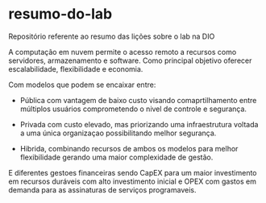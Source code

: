 # resumo-do-lab
Repositório referente ao resumo das lições sobre o lab na DIO 

A computação em nuvem permite o acesso remoto a recursos como servidores, armazenamento e software. 
Como principal objetivo oferecer escalabilidade, flexibilidade e economia.

Com modelos que podem se encaixar entre:

* Pública com vantagem de baixo custo visando comaprtilhamento entre múltiplos usuários comprometendo o nivel de controle e segurança.

* Privada com custo elevado, mas priorizando uma infraestrutura voltada a uma única organizaçao possibilitando melhor segurança.

* Hibrida, combinando recursos de ambos os modelos para melhor flexibilidade gerando uma maior complexidade de gestão.


E diferentes gestoes financeiras sendo CapEX para um maior investimento em recursos duráveis com alto investimento inicial 
e OPEX com gastos em demanda para as assinaturas de serviços programaveis.
